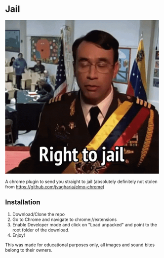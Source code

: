 # Jail

![Jail!](jailgif.gif)

A chrome plugin to send you straight to jail (absolutely definitely not stolen from <https://github.com/jvagharia/elmo-chrome>)

## Installation

1. Download/Clone the repo
2. Go to Chrome and navigate to chrome://extensions
3. Enable Developer mode and click on "Load unpacked" and point to the root folder of the download.
4. Enjoy!

This was made for educational purposes only, all images and sound bites belong to their owners.
